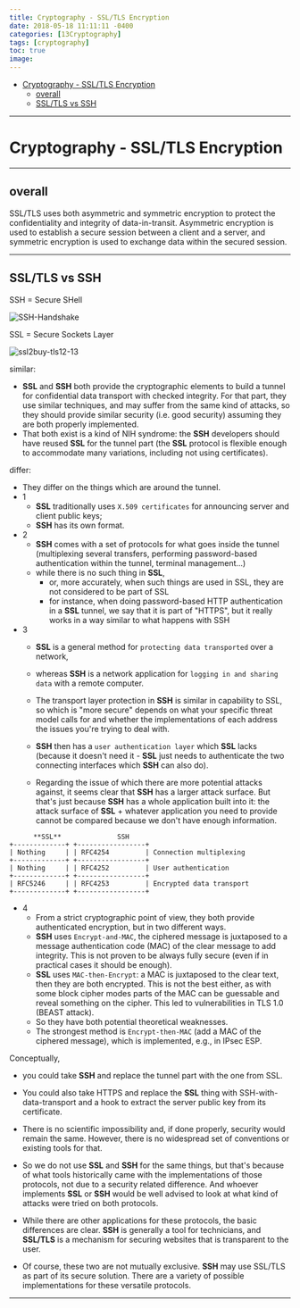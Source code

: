 ```yaml
---
title: Cryptography - SSL/TLS Encryption
date: 2018-05-18 11:11:11 -0400
categories: [13Cryptography]
tags: [cryptography]
toc: true
image:
---
```


- [Cryptography - SSL/TLS Encryption](#cryptography---ssltls-encryption)
  - [overall](#overall)
  - [SSL/TLS vs SSH](#ssltls-vs-ssh)

---

# Cryptography - SSL/TLS Encryption

---

## overall

SSL/TLS uses both asymmetric and symmetric encryption to protect the confidentiality and integrity of data-in-transit. Asymmetric encryption is used to establish a secure session between a client and a server, and symmetric encryption is used to exchange data within the secured session.




---


## SSL/TLS vs SSH

SSH = Secure SHell

![SSH-Handshake](https://i.imgur.com/Ka4IjRZ.jpg)

SSL = Secure Sockets Layer

![ssl2buy-tls12-13](https://i.imgur.com/i06MCnK.jpg)

similar:
- **SSL** and **SSH** both provide the cryptographic elements to build a tunnel for confidential data transport with checked integrity. For that part, they use similar techniques, and may suffer from the same kind of attacks, so they should provide similar security (i.e. good security) assuming they are both properly implemented.
- That both exist is a kind of NIH syndrome: the **SSH** developers should have reused **SSL** for the tunnel part (the **SSL** protocol is flexible enough to accommodate many variations, including not using certificates).

differ:
- They differ on the things which are around the tunnel.
- 1
  - **SSL** traditionally uses `X.509 certificates` for announcing server and client public keys;
  - **SSH** has its own format.
- 2
  - **SSH** comes with a set of protocols for what goes inside the tunnel (multiplexing several transfers, performing password-based authentication within the tunnel, terminal management...)
  - while there is no such thing in **SSL**,
    - or, more accurately, when such things are used in SSL, they are not considered to be part of SSL
    - for instance, when doing password-based HTTP authentication in a **SSL** tunnel, we say that it is part of "HTTPS", but it really works in a way similar to what happens with SSH
- 3
  - **SSL** is a general method for `protecting data transported` over a network,
  - whereas **SSH** is a network application for `logging in and sharing data` with a remote computer.

  - The transport layer protection in **SSH** is similar in capability to SSL, so which is "more secure" depends on what your specific threat model calls for and whether the implementations of each address the issues you're trying to deal with.

  - **SSH** then has a `user authentication layer` which **SSL** lacks (because it doesn't need it - **SSL** just needs to authenticate the two connecting interfaces which **SSH** can also do).

  - Regarding the issue of which there are more potential attacks against, it seems clear that **SSH** has a larger attack surface. But that's just because **SSH** has a whole application built into it: the attack surface of **SSL** + whatever application you need to provide cannot be compared because we don't have enough information.


```
      **SSL**              SSH
+-------------+ +-----------------+
| Nothing     | | RFC4254         | Connection multiplexing
+-------------+ +-----------------+
| Nothing     | | RFC4252         | User authentication
+-------------+ +-----------------+
| RFC5246     | | RFC4253         | Encrypted data transport
+-------------+ +-----------------+
```

- 4
  - From a strict cryptographic point of view, they both provide authenticated encryption, but in two different ways.
  - **SSH** uses `Encrypt-and-MAC`, the ciphered message is juxtaposed to a message authentication code (MAC) of the clear message to add integrity. This is not proven to be always fully secure (even if in practical cases it should be enough).
  - **SSL** uses `MAC-then-Encrypt`: a MAC is juxtaposed to the clear text, then they are both encrypted. This is not the best either, as with some block cipher modes parts of the MAC can be guessable and reveal something on the cipher. This led to vulnerabilities in TLS 1.0 (BEAST attack).
  - So they have both potential theoretical weaknesses.
  - The strongest method is `Encrypt-then-MAC` (add a MAC of the ciphered message), which is implemented, e.g., in IPsec ESP.



Conceptually,
- you could take **SSH** and replace the tunnel part with the one from SSL.
- You could also take HTTPS and replace the **SSL** thing with SSH-with-data-transport and a hook to extract the server public key from its certificate.
- There is no scientific impossibility and, if done properly, security would remain the same. However, there is no widespread set of conventions or existing tools for that.


- So we do not use **SSL** and **SSH** for the same things, but that's because of what tools historically came with the implementations of those protocols, not due to a security related difference. And whoever implements **SSL** or **SSH** would be well advised to look at what kind of attacks were tried on both protocols.



- While there are other applications for these protocols, the basic differences are clear. **SSH** is generally a tool for technicians, and **SSL/TLS** is a mechanism for securing websites that is transparent to the user.
- Of course, these two are not mutually exclusive. **SSH** may use SSL/TLS as part of its secure solution. There are a variety of possible implementations for these versatile protocols.




---
